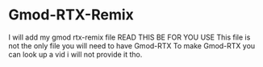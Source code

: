 # Gmod-RTX-Remix
I will add my gmod rtx-remix file
READ THIS BE FOR YOU USE
This file is not the only file you will need to have Gmod-RTX
To make Gmod-RTX you can look up a vid i will not provide it tho.
